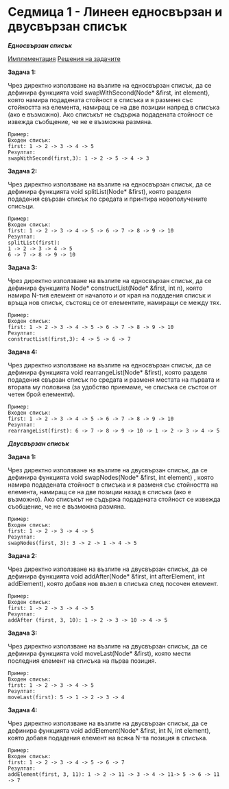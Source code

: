 # Седмица 1 - Линеен едносвързан и двусвързан списък

***Едносвързан списък***

[Имплементация](https://github.com/DenitsaStoianova/Data-Structures-and-Algorithms/tree/main/Week01/SinglyLinkedList-Implementation)
[Решения на задачите](https://github.com/DenitsaStoianova/Data-Structures-and-Algorithms/tree/main/Week01/SinglyLinkedList-Tasks)

**Задача 1:** 

Чрез директно използване на възлите на едносвързан списък, да се дефинира функцията void swapWithSecond(Node* &first, int element), която намира подадената стойност в списъка и я разменя със стойността на елемента, намиращ се на две позиции напред в списъка (ако е възможно). Ако списъкът не съдържа подадената стойност се извежда съобщение, че не е възможна размяна.

```
Пример:
Входен списък: 
first: 1 -> 2 -> 3 -> 4 -> 5
Резултат:
swapWithSecond(first,3): 1 -> 2 -> 5 -> 4 -> 3
```

**Задача 2:** 

Чрез директно използване на възлите на едносвързан списък, да се дефинира функцията void splitList(Node* &first), която разделя подадения свързан списък по средата и принтира новополучените списъци.

```
Пример:
Входен списък: 
first: 1 -> 2 -> 3 -> 4 -> 5 -> 6 -> 7 -> 8 -> 9 -> 10
Резултат:
splitList(first): 
1 -> 2 -> 3 -> 4 -> 5
6 -> 7 -> 8 -> 9 -> 10
```

**Задача 3:** 

Чрез директно използване на възлите на едносвързан списък, да се дефинира функцията Node* constructList(Node* &first, int n), която намира N-тия елемент от началото и от края на подадения списък и връща нов списък, състоящ се от елементите, намиращи се между тях.

```
Пример:
Входен списък: 
first: 1 -> 2 -> 3 -> 4 -> 5 -> 6 -> 7 -> 8 -> 9 -> 10
Резултат:
constructList(first,3): 4 -> 5 -> 6 -> 7
```

**Задача 4:** 

Чрез директно използване на възлите на едносвързан списък, да се дефинира функцията void rearrangeList(Node* &first), която разделя подадения свързан списък по средата и разменя местата на първата и втората му половина (за удобство приемаме, че списъка се състои от четен брой елементи).

```
Пример:
Входен списък: 
first: 1 -> 2 -> 3 -> 4 -> 5 -> 6 -> 7 -> 8 -> 9 -> 10
Резултат:
rearrangeList(first): 6 -> 7 -> 8 -> 9 -> 10 -> 1 -> 2 -> 3 -> 4 -> 5
```

***Двусвързан списък***

**Задача 1:** 

Чрез директно използване на възлите на двусвързан списък, да се дефинира функцията void swapNodes(Node* &first, int element) , която намира подадената стойност в списъка и я разменя със стойността на елемента, намиращ се на две позиции назад в списъка (ако е възможно). Ако списъкът не съдържа подадената стойност се извежда съобщение, че не е възможна размяна.

```
Пример:
Входен списък: 
first: 1 -> 2 -> 3 -> 4 -> 5 
Резултат:
swapNodes(first, 3): 3 -> 2 -> 1 -> 4 -> 5
```

**Задача 2:**

Чрез директно използване на възлите на двусвързан списък, да се дефинира функцията void addAfter(Node* &first, int afterElement, int addElement), която добавя нов възел в списъка след посочен елемент.

```
Пример:
Входен списък: 
first: 1 -> 2 -> 3 -> 4 -> 5 
Резултат:
addAfter (first, 3, 10): 1 -> 2 -> 3 -> 10 -> 4 -> 5
```

**Задача 3:**

Чрез директно използване на възлите на двусвързан списък, да се дефинира функцията void moveLast(Node* &first), която мести последния елемент на списъка на първа позиция.

```
Пример:
Входен списък: 
first: 1 -> 2 -> 3 -> 4 -> 5 
Резултат:
moveLast(first): 5 -> 1 -> 2 -> 3 -> 4 
```

**Задача 4:**

Чрез директно използване на възлите на двусвързан списък, да се дефинира функцията void addElement(Node* &first, int N, int element), която добавя подадения елемент на всяка N-та позиция в списъка.

```
Пример:
Входен списък: 
first: 1 -> 2 -> 3 -> 4 -> 5 -> 6 -> 7 
Резултат:
addElement(first, 3, 11): 1 -> 2 -> 11 -> 3 -> 4 -> 11-> 5 -> 6 -> 11 -> 7 
```

